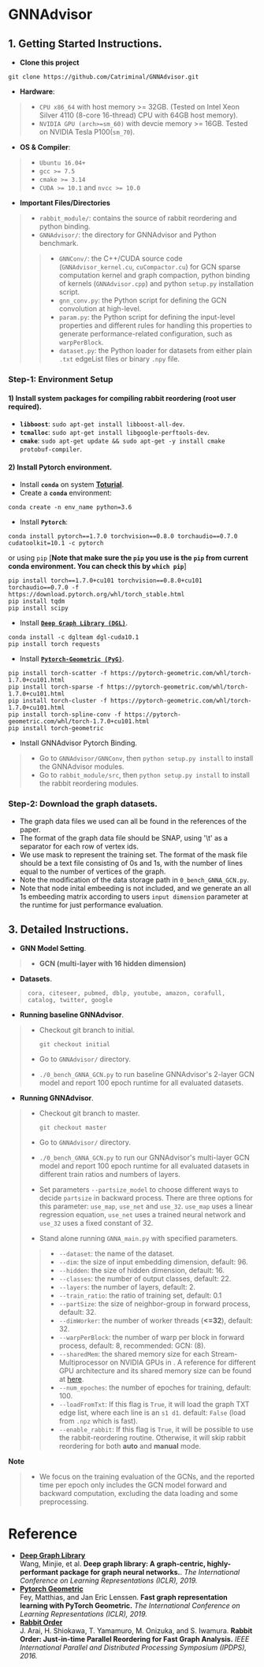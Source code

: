 # GNNAdvisor

## 1. Getting Started Instructions.
+ **Clone this project**
```shell
git clone https://github.com/Catriminal/GNNAdvisor.git
```

+ **Hardware**: 
> + `CPU x86_64` with host memory >= 32GB. (Tested on Intel Xeon Silver 4110 (8-core 16-thread)  CPU  with 64GB host memory).
> + `NVIDIA GPU (arch>=sm_60)` with devcie memory >= 16GB. Tested on NVIDIA Tesla P100(`sm_70`). 

+ **OS & Compiler**: 
> + `Ubuntu 16.04+`
> + `gcc >= 7.5`
> + `cmake >= 3.14`
> + `CUDA >= 10.1` and `nvcc >= 10.0`

+ **Important Files/Directories**

> + `rabbit_module/`: contains the source of rabbit reordering and python binding.
> + `GNNAdvisor/`: the directory for GNNAdvisor and Python benchmark. 
> > + `GNNConv/`: the C++/CUDA source code (`GNNAdvisor_kernel.cu`, `cuCompactor.cu`) for GCN sparse computation kernel and graph compaction, python binding of kernels (`GNNAdvisor.cpp`) and python `setup.py` installation script.
> > + `gnn_conv.py`: the Python script for defining the GCN convolution at high-level.
> > + `param.py`: the Python script for defining the input-level properties and different rules for handling this properties to generate performance-related configuration, such as `warpPerBlock`.
> > + `dataset.py`: the Python loader for datasets from either plain `.txt` edgeList files or binary `.npy` file.


### **Step-1: Environment Setup** 
#### 1) Install system packages for compiling rabbit reordering (root user required). 
+ **`libboost`**: `sudo apt-get install libboost-all-dev`.
+ **`tcmalloc`**: `sudo apt-get install libgoogle-perftools-dev`.
+ **`cmake`**: `sudo apt-get update && sudo apt-get -y install cmake protobuf-compiler`.


#### 2) Install Pytorch environment.
+ Install **`conda`** on system **[Toturial](https://www.digitalocean.com/community/tutorials/how-to-install-anaconda-on-ubuntu-18-04-quickstart)**.
+ Create a **`conda`** environment: 
```shell
conda create -n env_name python=3.6
```
+ Install **`Pytorch`**: 
```shell
conda install pytorch==1.7.0 torchvision==0.8.0 torchaudio==0.7.0 cudatoolkit=10.1 -c pytorch
```
or using `pip` [**Note that make sure the `pip` you use is the `pip` from current conda environment. You can check this by `which pip`**]
```shell
pip install torch==1.7.0+cu101 torchvision==0.8.0+cu101 torchaudio==0.7.0 -f https://download.pytorch.org/whl/torch_stable.html
pip install tqdm
pip install scipy
```
+ Install [**`Deep Graph Library (DGL)`**](https://github.com/dmlc/dgl).
```shell
conda install -c dglteam dgl-cuda10.1
pip install torch requests
```

+ Install [**`Pytorch-Geometric (PyG)`**](https://github.com/rusty1s/pytorch_geometric).
```shell
pip install torch-scatter -f https://pytorch-geometric.com/whl/torch-1.7.0+cu101.html
pip install torch-sparse -f https://pytorch-geometric.com/whl/torch-1.7.0+cu101.html
pip install torch-cluster -f https://pytorch-geometric.com/whl/torch-1.7.0+cu101.html
pip install torch-spline-conv -f https://pytorch-geometric.com/whl/torch-1.7.0+cu101.html
pip install torch-geometric
```

+ Install GNNAdvisor Pytorch Binding.
> + Go to `GNNAdvisor/GNNConv`, then `python setup.py install` to install the GNNAdvisor modules.
> + Go to `rabbit_module/src`, then `python setup.py install` to install the rabbit reordering modules.

### **Step-2: Download the graph datasets.**
+ The graph data files we used can all be found in the references of the paper.
+ The format of the graph data file should be SNAP, using '\t' as a separator for each row of vertex ids.
+ We use mask to represent the training set. The format of the mask file should be a text file consisting of 0s and 1s, with the number of lines equal to the number of vertices of the graph.
+ Note the modification of the data storage path in `0_bench_GNNA_GCN.py`.
+ Note that node inital embeeding is not included, and we generate an all 1s embeeding matrix according to users `input dimension` parameter at the runtime for just performance evaluation.

## 3. Detailed Instructions.

+ **GNN Model Setting**.
> + **GCN (multi-layer with 16 hidden dimension)**
+ **Datasets**.

> `cora, citeseer, pubmed, dblp, youtube, amazon, corafull, catalog, twitter, google`

+ **Running baseline GNNAdvisor**.
> + Checkout git branch to initial.
>
>   ```shell
>   git checkout initial
>   ```
>
> + Go to `GNNAdvisor/` directory.
>
> + `./0_bench_GNNA_GCN.py` to run baseline GNNAdvisor's 2-layer GCN model and report 100 epoch runtime for all evaluated datasets.

+ **Running GNNAdvisor**.
> + Checkout git branch to master.
>
>   ```shell
>   git checkout master
>   ```
>
> + Go to `GNNAdvisor/` directory. 
>
> + `./0_bench_GNNA_GCN.py` to run our GNNAdvisor's multi-layer GCN model and report 100 epoch runtime for all evaluated datasets in different train ratios and numbers of layers.
>
> + Set parameters `--partsize_model`  to choose different ways to decide `partsize` in backward process. There are three options for this parameter: `use_map`, `use_net` and `use_32`. `use_map` uses a linear regression equation, `use_net` uses a trained neural network and `use_32` uses a fixed constant of 32.
>
> +  Stand alone running `GNNA_main.py` with specified parameters.
> > + `--dataset`: the name of the dataset.
> > + `--dim`: the size of input embedding dimension, default: 96.
> > + `--hidden`: the size of hidden dimension, default: 16.
> > + `--classes`: the number of output classes, default: 22.
> > + `--layers`: the number of layers, default: 2.
> > + `--train_ratio`: the ratio of training set, default: 0.1
> > + `--partSize`: the size of neighbor-group in forward process, default: 32. 
> > + `--dimWorker`: the number of worker threads (**<=32**), default: 32.
> > + `--warpPerBlock`: the number of warp per block in forward process, default: 8, recommended: GCN: (8).
> > + `--sharedMem`: the shared memory size for each Stream-Multiprocessor on NVIDIA GPUs in . A reference for different GPU architecture and its shared memory size can be found at [here](https://en.wikipedia.org/wiki/CUDA).
> > + `--num_epoches`: the number of epoches for training, default: 100.
> > + `--loadFromTxt`: If this flag is `True`, it will load the graph TXT edge list, where each line is an `s1 d1`. default: `False` (load from `.npz` which is fast).
> > + `--enable_rabbit`: If this flag is `True`, it will be possible to use the rabbit-reordering routine. Otherwise, it will skip rabbit reordering for both **auto** and **manual** mode.

**Note**

> + We focus on the training evaluation of the GCNs, and the reported time per epoch only includes the GCN model forward and backward computation, excluding the data loading and some preprocessing. 


# Reference
+ [**Deep Graph Library**](https://github.com/dmlc/dgl) <br>
Wang, Minjie, et al. 
**Deep graph library: A graph-centric, highly-performant package for graph neural networks.**. *The International Conference on Learning Representations (ICLR), 2019.*
+ [**Pytorch Geometric**](https://github.com/rusty1s/pytorch_geometric) <br>
  Fey, Matthias, and Jan Eric Lenssen. 
  **Fast graph representation learning with PyTorch Geometric.** 
  *The International Conference on Learning Representations (ICLR), 2019.*
+ [**Rabbit Order**](https://github.com/araij/rabbit_order) <br>
  J. Arai, H. Shiokawa, T. Yamamuro, M. Onizuka, and S. Iwamura. 
  **Rabbit Order: Just-in-time Parallel Reordering for Fast Graph Analysis.** 
  *IEEE International Parallel and Distributed Processing Symposium (IPDPS), 2016.*